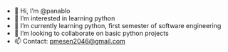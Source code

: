 - 👋 Hi, I’m @panablo
- 👀 I’m interested in learning python
- 🌱 I’m currently learning python, first semester of software engineering
- 💞️ I’m looking to collaborate on basic python projects
- 📫 Contact: pmesen2046@gmail.com

<!---
panablo/panablo is a ✨ special ✨ repository because its `README.md` (this file) appears on your GitHub profile.
You can click the Preview link to take a look at your changes.
--->
  
